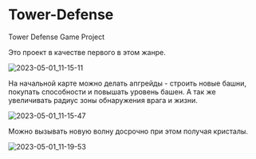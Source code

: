 # Tower-Defense

Tower Defense Game Project

Это проект в качестве первого в этом жанре.

![2023-05-01_11-15-11](https://user-images.githubusercontent.com/113841091/235427656-02441934-ab76-45de-bc13-e1711df7e9ce.png)

На начальной карте можно делать апгрейды - строить новые башни, покупать способности и повышать уровень башен. А так же увеличивать радиус зоны обнаружения врага и жизни.

![2023-05-01_11-15-47](https://user-images.githubusercontent.com/113841091/235427908-0a9abaf4-cc65-4f25-84a5-cad207bb01b8.png)

Можно вызывать новую волну досрочно при этом получая кристалы.

![2023-05-01_11-19-53](https://user-images.githubusercontent.com/113841091/235428275-06b79b82-417a-4cf2-aa68-61d58146bfd1.png)
